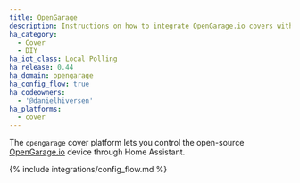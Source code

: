 ```yaml
---
title: OpenGarage
description: Instructions on how to integrate OpenGarage.io covers within Home Assistant.
ha_category:
  - Cover
  - DIY
ha_iot_class: Local Polling
ha_release: 0.44
ha_domain: opengarage
ha_config_flow: true
ha_codeowners:
  - '@danielhiversen'
ha_platforms:
  - cover
---
```


The `opengarage` cover platform lets you control the open-source [OpenGarage.io](https://opengarage.io/) device through Home Assistant.


{% include integrations/config_flow.md %}

